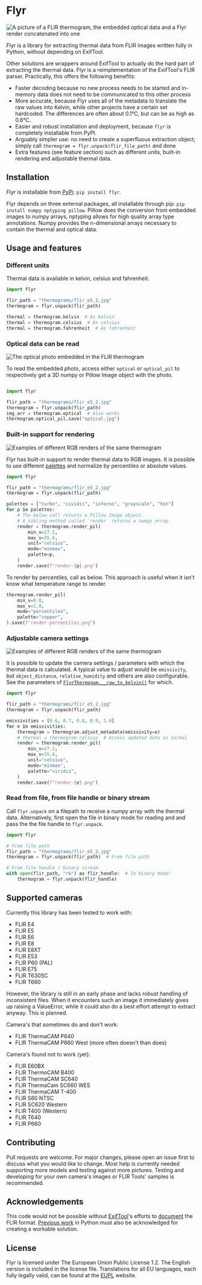 # Flyr
![A picture of a FLIR thermogram, the embedded optical data and a Flyr render concatenated into one](https://bitbucket.org/nimmerwoner/flyr/downloads/readme_intro.jpg)

Flyr is a library for extracting thermal data from FLIR images written fully in Python, without depending on ExifTool.

Other solutions are wrappers around ExifTool to actually do the hard part of extracting the thermal data. Flyr is a reimplementation of the ExifTool's FLIR parser. Practically, this offers the following benefits:

* Faster decoding because no new process needs to be started and in-memory data does not need to be communicated to this other process
* More accurate, because Flyr uses all of the metadata to translate the raw values into Kelvin, while other projects have a certain set hardcoded. The differences are often about 0.1°C, but can be as high as 0.6°C.
* Easier and robust installation and deployment, because `flyr` is completely installable from PyPI.
* Arguably simpler use: no need to create a superfluous extraction object; simply call `thermogram = flyr.unpack(flir_file_path)` and done
* Extra features (see feature section) such as different units, built-in rendering and adjustable thermal data.

## Installation

Flyr is installable from [PyPi](https://pypi.org/project/flyr/): `pip install flyr`.

Flyr depends on three external packages, all installable through pip: `pip install numpy nptyping pillow`. Pillow does the conversion from embedded images to numpy arrays, nptyping allows for high quality array type annotations. Numpy provides the n-dimensional arrays necessary to contain the thermal and optical data.

## Usage and features
### Different units
Thermal data is available in kelvin, celsius and fahrenheit.

```python
import flyr

flir_path = "thermograms/flir_e5_2.jpg"
thermogram = flyr.unpack(flir_path)

thermal = thermogram.kelvin  # As kelvin
thermal = thermogram.celsius  # As celsius
thermal = thermogram.fahrenheit  # As fahrenheit
```

### Optical data can be read
![The optical photo embedded in the FLIR thermogram](https://bitbucket.org/nimmerwoner/flyr/downloads/readme_optical.jpg)

To read the embedded photo, access either `optical` or `optical_pil` to respectively get a 3D numpy or Pillow Image object with the photo.

```python

import flyr

flir_path = "thermograms/flir_e5_2.jpg"
thermogram = flyr.unpack(flir_path)
img_arr = thermogram.optical  # Also works
thermogram.optical_pil.save("optical.jpg")
```

### Built-in support for rendering
![Examples of different RGB renders of the same thermogram](https://bitbucket.org/nimmerwoner/flyr/downloads/readme_render_example.png)

Flyr has built-in support to render thermal data to RGB images. It is possible to use different [palettes](flyr/palettes) and normalize by percentiles or absolute values.

```python
import flyr

flir_path = "thermograms/flir_e5_2.jpg"
thermogram = flyr.unpack(flir_path)

palettes = ["turbo", "cividis", "inferno", "grayscale", "hot"]
for p in palettes:
    # The below call returns a Pillow Image object.
    # A sibling method called `render` returns a numpy array.
    render = thermogram.render_pil(
        min_v=27.1,
        max_v=35.6,
        unit="celsius",
        mode="minmax",
        palette=p,
    )
    render.save(f"render-{p}.png")
```

To render by percentiles, call as below. This approach is useful when it isn't know what temperature range to render.

```python
thermogram.render_pil(
    min_v=0.0,
    max_v=1.0,
    mode="percentilea",
    palette="copper",
).save(f"render-percentiles.png")
```

### Adjustable camera settings
![Examples of different RGB renders of the same thermogram](https://bitbucket.org/nimmerwoner/flyr/downloads/readme_render_emissivities.png)

It is possible to update the camera settings / parameters with which the thermal data is calculated. A typical value to adjust would be `emissivity`, but `object_distance`, `relative_humidity` and others are also configurable. See the parameters of [`FlyrThermogam.__raw_to_kelvin()`](https://bitbucket.org/nimmerwoner/flyr/src/90635d825bba132a99a240c511df892fab1f05bb/flyr/thermogram.py#lines-217) for which.

```python
import flyr

flir_path = "thermograms/flir_e5_2.jpg"
thermogram = flyr.unpack(flir_path)

emissivities = [0.6, 0.7, 0.8, 0.9, 1.0]
for e in emissivities:
    thermogram = thermogram.adjust_metadata(emissivity=e)
    # thermal = thermogram.celsius  # Access updated data as normal
    render = thermogram.render_pil(
        min_v=27.1,
        max_v=35.6,
        unit="celsius",
        mode="minmax",
        palette="viridis",
    )
    render.save(f"render-{e}.png")
```

### Read from file, from file handle or binary stream
Call `flyr.unpack` on a filepath to receive a numpy array with the thermal data. Alternatively, first open the file in binary mode for reading and and pass the the file handle to `flyr.unpack`.

```python
import flyr

# From file path
flir_path = "thermograms/flir_e5_2.jpg"
thermogram = flyr.unpack(flir_path)  # From file path

# From file handle / binary stream
with open(flir_path, "rb") as flir_handle:  # In binary mode!
    thermogram = flyr.unpack(flir_handle)
```

## Supported cameras
Currently this library has been tested to work with:

* FLIR E4
* FLIR E5
* FLIR E6
* FLIR E8
* FLIR E8XT
* FLIR E53
* FLIR P60 (PAL)
* FLIR E75
* FLIR T630SC
* FLIR T660

However, the library is still in an early phase and lacks robust handling of inconsistent files. When it encounters such an image it immediately gives up raising a ValueError, while it could also do a best effort attempt to extract anyway. This is planned.

Camera's that sometimes do and don't work:

* FLIR ThermaCAM P640
* FLIR ThermaCAM P660 West (more often doesn't than does)

Camera's found not to work (yet):

* FLIR E60BX
* FLIR ThermoCAM B400
* FLIR ThermaCAM SC640
* FLIR ThermaCam SC660 WES
* FLIR ThermaCAM T-400
* FLIR S60 NTSC
* FLIR SC620 Western
* FLIR T400 (Western)
* FLIR T640
* FLIR P660

## Contributing
Pull requests are welcome. For major changes, please open an issue first to discuss what you would like to change. Most help is currently needed supporting more models and testing against more pictures. Testing and developing for your own camera's images or FLIR Tools' samples is recommended.

## Acknowledgements
This code would not be possible without [ExifTool](https://exiftool.org/)'s efforts to [document](https://exiftool.org/TagNames/FLIR.html) the FLIR format.
[Previous work](https://github.com/Nervengift/read_thermal.py) in Python must
also be acknowledged for creating a workable solution.

## License
Flyr is licensed under The European Union Public License 1.2. The English version is included in the license file. Translations for all EU languages, each fully legally valid, can be found at the [EUPL](https://eupl.eu/) website.
